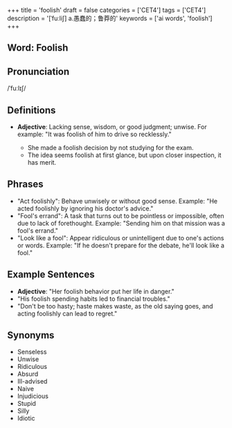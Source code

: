 +++
title = 'foolish'
draft = false
categories = ['CET4']
tags = ['CET4']
description = '[ˈfuːli∫] a.愚蠢的；鲁莽的'
keywords = ['ai words', 'foolish']
+++

## Word: Foolish

## Pronunciation
/ˈfuːlɪʃ/

## Definitions
- **Adjective**: Lacking sense, wisdom, or good judgment; unwise. For example: "It was foolish of him to drive so recklessly."

  * She made a foolish decision by not studying for the exam.
  - The idea seems foolish at first glance, but upon closer inspection, it has merit.

## Phrases
- "Act foolishly": Behave unwisely or without good sense. Example: "He acted foolishly by ignoring his doctor's advice."
- "Fool's errand": A task that turns out to be pointless or impossible, often due to lack of forethought. Example: "Sending him on that mission was a fool's errand."
- "Look like a fool": Appear ridiculous or unintelligent due to one's actions or words. Example: "If he doesn't prepare for the debate, he'll look like a fool."

## Example Sentences
- **Adjective**: "Her foolish behavior put her life in danger."
- "His foolish spending habits led to financial troubles."
- "Don't be too hasty; haste makes waste, as the old saying goes, and acting foolishly can lead to regret."

## Synonyms
- Senseless
- Unwise
- Ridiculous
- Absurd
- Ill-advised
- Naive
- Injudicious
- Stupid
- Silly
- Idiotic
